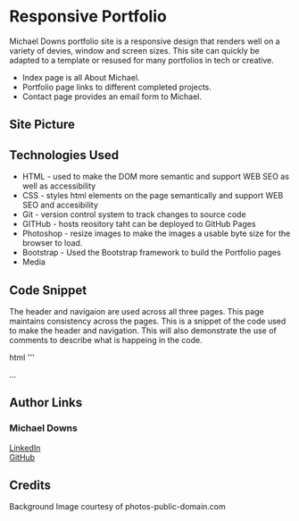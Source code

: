 # Responsive Portfolio
Michael Downs portfolio site is a responsive design that renders well on a variety of devies, window and screen sizes.  This site can quickly be adapted to a template or resused for many portfolios in tech or creative. 
- Index page is all About Michael.  
- Portfolio page links to different completed projects.
- Contact page provides an email form to Michael. 


## Site Picture


## Technologies Used
- HTML - used to make the DOM more semantic and support WEB SEO as well as accessibility
- CSS - styles html elements on the page semantically and support WEB SEO and accesibility
- Git - version control system to track changes to source code
- GITHub - hosts reository taht can be deployed to GitHub Pages
- Photoshop - resize images to make the images a usable byte size for the browser to load.
- Bootstrap - Used the Bootstrap framework to build the Portfolio pages
- Media

## Code Snippet
The header and navigaion are used across all three pages.  This page maintains consistency across the pages.  This is a snippet of the code used to make the header and navigation.  This will also demonstrate the use of comments to describe what is happeing in the code.

html
'''  


...


## Author Links
### Michael Downs
[LinkedIn](http://www.linkedin.com/in/michaeldownssj)  
[GitHub](https://chindowns.github.io/) 

## Credits
Background Image courtesy of photos-public-domain.com
